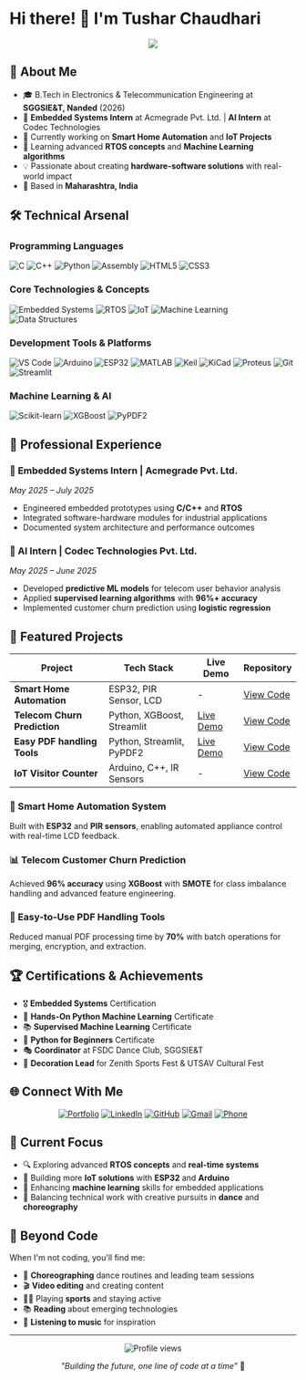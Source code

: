 # Hi there! 👋 I'm Tushar Chaudhari

<div align="center">
  <img src="https://readme-typing-svg.herokuapp.com/?font=Righteous&size=35&center=true&vCenter=true&width=500&height=70&duration=4000&lines=Electronics+%26+Telecom+Engineer;Embedded+Systems+Developer;AI+%26+ML+Enthusiast;Problem+Solver" />
</div>

## 🚀 About Me
- 🎓 B.Tech in Electronics & Telecommunication Engineering at **SGGSIE&T, Nanded** (2026)
- 💼 **Embedded Systems Intern** at Acmegrade Pvt. Ltd. | **AI Intern** at Codec Technologies
- 🔭 Currently working on **Smart Home Automation** and **IoT Projects**
- 🌱 Learning advanced **RTOS concepts** and **Machine Learning algorithms**
- 💡 Passionate about creating **hardware-software solutions** with real-world impact
- 📍 Based in **Maharashtra, India**

## 🛠️ Technical Arsenal

### Programming Languages
![C](https://img.shields.io/badge/C-00599C?style=for-the-badge&logo=c&logoColor=white)
![C++](https://img.shields.io/badge/C++-00599C?style=for-the-badge&logo=cplusplus&logoColor=white)
![Python](https://img.shields.io/badge/Python-3776AB?style=for-the-badge&logo=python&logoColor=white)
![Assembly](https://img.shields.io/badge/Assembly-654FF0?style=for-the-badge&logo=assemblyscript&logoColor=white)
![HTML5](https://img.shields.io/badge/HTML5-E34F26?style=for-the-badge&logo=html5&logoColor=white)
![CSS3](https://img.shields.io/badge/CSS3-1572B6?style=for-the-badge&logo=css3&logoColor=white)

### Core Technologies & Concepts
![Embedded Systems](https://img.shields.io/badge/Embedded_Systems-FF6B35?style=for-the-badge&logo=arduino&logoColor=white)
![RTOS](https://img.shields.io/badge/RTOS-4CAF50?style=for-the-badge&logo=freertos&logoColor=white)
![IoT](https://img.shields.io/badge/IoT-0066CC?style=for-the-badge&logo=internetofthings&logoColor=white)
![Machine Learning](https://img.shields.io/badge/Machine_Learning-FF6F00?style=for-the-badge&logo=tensorflow&logoColor=white)
![Data Structures](https://img.shields.io/badge/DSA-00897B?style=for-the-badge&logo=datastructures&logoColor=white)

### Development Tools & Platforms
![VS Code](https://img.shields.io/badge/VS_Code-007ACC?style=for-the-badge&logo=visual-studio-code&logoColor=white)
![Arduino](https://img.shields.io/badge/Arduino-00979D?style=for-the-badge&logo=Arduino&logoColor=white)
![ESP32](https://img.shields.io/badge/ESP32-E7352C?style=for-the-badge&logo=espressif&logoColor=white)
![MATLAB](https://img.shields.io/badge/MATLAB-0076A8?style=for-the-badge&logo=mathworks&logoColor=white)
![Keil](https://img.shields.io/badge/Keil_uVision5-009639?style=for-the-badge&logo=arm&logoColor=white)
![KiCad](https://img.shields.io/badge/KiCad-314CB0?style=for-the-badge&logo=kicad&logoColor=white)
![Proteus](https://img.shields.io/badge/Proteus-FF4081?style=for-the-badge&logo=proteus&logoColor=white)
![Git](https://img.shields.io/badge/Git-F05032?style=for-the-badge&logo=git&logoColor=white)
![Streamlit](https://img.shields.io/badge/Streamlit-FF4B4B?style=for-the-badge&logo=streamlit&logoColor=white)

### Machine Learning & AI
![Scikit-learn](https://img.shields.io/badge/scikit--learn-F7931E?style=for-the-badge&logo=scikit-learn&logoColor=white)
![XGBoost](https://img.shields.io/badge/XGBoost-FF6600?style=for-the-badge&logo=xgboost&logoColor=white)
![PyPDF2](https://img.shields.io/badge/PyPDF2-306998?style=for-the-badge&logo=python&logoColor=white)

## 💼 Professional Experience

### 🔧 Embedded Systems Intern | Acmegrade Pvt. Ltd.
*May 2025 – July 2025*
- Engineered embedded prototypes using **C/C++** and **RTOS**
- Integrated software-hardware modules for industrial applications
- Documented system architecture and performance outcomes

### 🤖 AI Intern | Codec Technologies Pvt. Ltd.
*May 2025 – June 2025*
- Developed **predictive ML models** for telecom user behavior analysis
- Applied **supervised learning algorithms** with **96%+ accuracy**
- Implemented customer churn prediction using **logistic regression**

## 🚀 Featured Projects

<div align="center">

| Project | Tech Stack | Live Demo | Repository |
|---------|------------|-----------|------------|
| **Smart Home Automation** | ESP32, PIR Sensor, LCD | - | [View Code]( https://github.com/iTushar09/Smart-Home-Project-Motion-Sensor-Relay-and-LCD-Display) |
| **Telecom Churn Prediction** | Python, XGBoost, Streamlit | [Live Demo]( https://customer-churn-prediction-app-by-tushar-chaudhari.streamlit.app/) | [View Code]( https://github.com/iTushar09/Customers-Churn-Prediction-App.git) |
| **Easy PDF handling Tools** | Python, Streamlit, PyPDF2 | [Live Demo]( https://easy-pdf-handling-tools-by-tusharchaudhari.streamlit.app/) | [View Code]( https://github.com/iTushar09/Easy-PDF-Handling-Tools.git) |
| **IoT Visitor Counter** | Arduino, C++, IR Sensors | - | [View Code]( https://github.com/iTushar09/IoT-based-Bidirectional-Visitor-Counter.git) |

</div>

### 🏡 Smart Home Automation System
Built with **ESP32** and **PIR sensors**, enabling automated appliance control with real-time LCD feedback.

### 📊 Telecom Customer Churn Prediction
Achieved **96% accuracy** using **XGBoost** with **SMOTE** for class imbalance handling and advanced feature engineering.

### 📄 Easy-to-Use PDF Handling Tools
Reduced manual PDF processing time by **70%** with batch operations for merging, encryption, and extraction.

 

## 🏆 Certifications & Achievements

- 🎖️ **Embedded Systems** Certification
- 🤖 **Hands-On Python Machine Learning** Certificate
- 📚 **Supervised Machine Learning** Certificate  
- 🐍 **Python for Beginners** Certificate
- 🎭 **Coordinator** at FSDC Dance Club, SGGSIE&T
- 🎨 **Decoration Lead** for Zenith Sports Fest & UTSAV Cultural Fest

## 🌐 Connect With Me

<div align="center">

[![Portfolio](https://img.shields.io/badge/Portfolio-FF5722?style=for-the-badge&logo=google-chrome&logoColor=white)]( https://portfolio-tushar-chaudharis-projects-eedc399a.vercel.app/)
[![LinkedIn](https://img.shields.io/badge/LinkedIn-0077B5?style=for-the-badge&logo=linkedin&logoColor=white)]( https://www.linkedin.com/in/tusharchaudhari0918/)
[![GitHub](https://img.shields.io/badge/GitHub-100000?style=for-the-badge&logo=github&logoColor=white)]([https://github.com/yourusername](https://github.com/iTushar09))
[![Gmail](https://img.shields.io/badge/Gmail-D14836?style=for-the-badge&logo=gmail&logoColor=white)](mailto:tusharchaudhari1809@gmail.com)
[![Phone](https://img.shields.io/badge/Phone-25D366?style=for-the-badge&logo=whatsapp&logoColor=white)](tel:+917821848265)

</div>

## 🎯 Current Focus

- 🔍 Exploring advanced **RTOS concepts** and **real-time systems**
- 📱 Building more **IoT solutions** with **ESP32** and **Arduino**
- 🤖 Enhancing **machine learning** skills for embedded applications
- 🎨 Balancing technical work with creative pursuits in **dance** and **choreography**

## 🎨 Beyond Code

When I'm not coding, you'll find me:
- 💃 **Choreographing** dance routines and leading team sessions
- 🎬 **Video editing** and creating content
- 🏃‍♂️ Playing **sports** and staying active
- 📚 **Reading** about emerging technologies
- 🎵 **Listening to music** for inspiration

---

<div align="center">
  <img src="https://komarev.com/ghpvc/?username=yourusername&color=blueviolet&style=flat-square&label=Profile+Views" alt="Profile views" />
</div>

<div align="center">
  
*"Building the future, one line of code at a time"* 🚀

</div>
